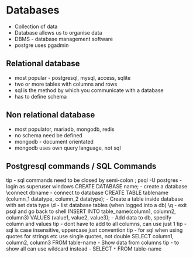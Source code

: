 # Databases

- Collection of data
- Database allows us to organise data
- DBMS - database management software
- postgre uses pgadmin

## Relational database

- most popular - postgresql, mysql, access, sqlite
- two or more tables with columns and rows
- sql is the method by which you communicate with a database
- has to define schema

## Non relational database

- most populator, mariadb, mongodb, redis
- no schema need be defined
- mongodb - document orientated
- mongodb uses own query language, not sql

## Postgresql commands / SQL Commands

tip - sql commands need to be closed by semi-colon ;
psql -U postgres - login as superuser windows
CREATE DATABASE name; - create a database
\connect dbname - connect to database
CREATE TABLE tablename (column_1 datatype, column_2 datatype); - Create a table inside database with set data type
\d - list database tables (when logged into a db)
\q - exit psql and go back to shell
INSERT INTO table_name(column1, column2, column3) VALUES (value1, value2, value3); - Add data to db, specify column and values
tip - dont have to add to all columns, can use just 1
tip - sql is case insensitive, uppercase just convention
tip - for sql when using quotes for strings etc use single quotes, not double
SELECT column1, column2, column3 FROM table-name - Show data from columns
tip - to show all can use wildcard instead - SELECT `*` FROM table-name
